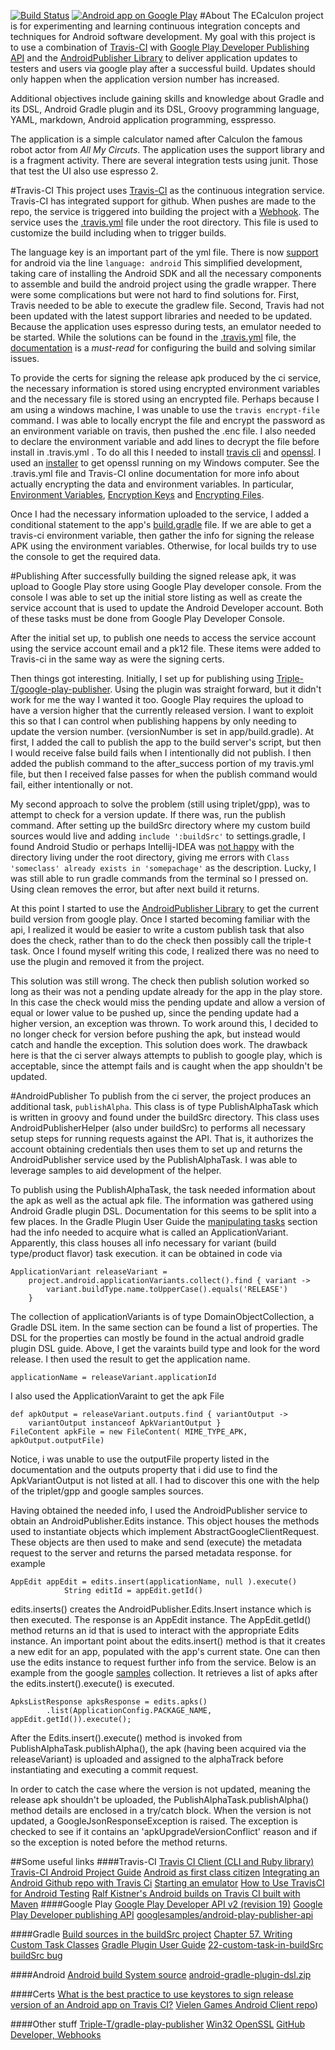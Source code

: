[![Build Status](https://travis-ci.org/iammck/ECalculon.svg?branch=master)](https://travis-ci.org/iammck/ECalculon)
[![Android app on Google Play](https://developer.android.com/images/brand/en_app_rgb_wo_60.png)](https://play.google.com/store/apps/details?id=com.mck.ecalculon)
#About
The ECalculon project is for experimenting and learning continuous integration concepts and techniques for Android software development. My goal with this project is to use a combination of [Travis-CI] with [Google Play Developer Publishing API] and the [AndroidPublisher Library] to deliver application updates to testers and users via google play after a successful build. Updates should only happen when the application version number has increased.

[Google Play Developer Publishing API]:https://developers.google.com/android-publisher/#publishing
[AndroidPublisher Library]:https://developers.google.com/resources/api-libraries/documentation/androidpublisher/v2/java/latest/
[Travis-CI]:https://travis-ci.org/

Additional objectives include gaining skills and knowledge about Gradle and its DSL, Android Gradle plugin and its DSL, Groovy programming language, YAML, markdown, Android application programming, esspresso.

The application is a simple calculator named after Calculon the famous robot actor from *All My Circuts*. The application uses the support library and is a fragment activity. There are several integration tests using junit. Those that test the UI also use espresso 2.

#Travis-CI
This project uses [Travis-CI] as the continuous integration service. Travis-CI has integrated support for github. When pushes are made to the repo, the service is triggered into building the project with a [Webhook]. The service uses the [.travis.yml] file under the root directory. This file is used to customize the build including when to trigger builds.

[Webhook]:https://developer.github.com/webhooks/
[.travis.yml]:https://github.com/iammck/ECalculon/blob/master/.travis.yml

The language key is an important part of the yml file. There is now [support] for android via the line `language: android` This simplified development, taking care of installing the Android SDK and all the necessary components to assemble and build the android project using the gradle wrapper. There were some complications but were not hard to find solutions for. First, Travis needed to be able to execute the gradlew file. Second, Travis had not been updated with the latest support libraries and needed to be updated. Because the application uses espresso during tests, an emulator needed to be started. While the solutions can be found in the [.travis.yml] file, the [documentation] is a *must-read* for configuring the build and solving similar issues.

[support]:http://docs.travis-ci.com/user/languages/android/
[documentation]:http://docs.travis-ci.com/user/build-configuration/

To provide the certs for signing the release apk produced by the ci service, the necessary information is stored using encrypted environment variables and the necessary file is stored using an encrypted file. Perhaps because I am using a windows machine, I was unable to use the `travis encrypt-file` command. I was able to locally encrypt the file and encrypt the password as an environment variable on travis, then pushed the .enc file. I also needed to declare the environment variable and add lines to decrypt the file before install in .travis.yml . To do all this I needed to install [travis cli] and [openssl]. I used an [installer] to get openssl running on my Windows computer. See the .travis.yml file and Travis-CI online documentation for more info about actually encrypting the data and environment variables. In particular, [Environment Variables], [Encryption Keys] and [Encrypting Files].

[travis cli]:https://github.com/travis-ci/travis.rb
[openssl]:https://www.openssl.org/
[installer]:http://slproweb.com/products/Win32OpenSSL.html

[Environment Variables]:http://docs.travis-ci.com/user/environment-variables/
[Encryption Keys]:http://docs.travis-ci.com/user/encryption-keys/
[Encrypting Files]:http://docs.travis-ci.com/user/encrypting-files/

Once I had the necessary information uploaded to the service, I added a conditional statement to the app's [build.gradle] file. If we are able to get a travis-ci environment variable, then gather the info for signing the release APK using the environment variables. Otherwise, for local builds try to use the console to get the required data.

[build.gradle]:https://github.com/iammck/ECalculon/blob/master/app/build.gradle

#Publishing
After successfully building the signed release apk, it was upload to Google Play store using Google Play developer console. From the console I was able to set up the initial store listing as well as create the service account that is used to update the Android Developer account. Both of these tasks must be done from Google Play Developer Console.

After the initial set up, to publish one needs to access the service account using the service account email and a pk12 file. These items were added to Travis-ci in the same way as were the signing certs.

Then things got interesting. Initially, I set up for publishing using [Triple-T/google-play-publisher]. Using the plugin was straight forward, but it didn't work for me the way I wanted it too. Google Play requires the upload to have a version higher that the currently released version. I want to exploit this so that I can control when publishing happens by only needing to update the version number. (versionNumber is set in app/build.gradle). At first, I added the call to publish the app to the build server's script, but then I would receive false build fails when I intentionally did not publish. I then added the publish command to the after_success portion of my travis.yml file, but then I received false passes for when the publish command would fail, either intentionally or not.

[Triple-T/google-play-publisher]:https://github.com/Triple-T/gradle-play-publisher

My second approach to solve the problem (still using triplet/gpp), was to attempt to check for a version update. If there was,  run the publish command. After setting up the buildSrc directory where my custom build sources would live and adding `include ':buildSrc'` to settings.gradle, I found Android Studio or perhaps Intellij-IDEA was [not happy] with the directory living under the root directory, giving me errors with `Class 'someclass' already exists in 'somepachage'` as the description. Lucky, I was still able to run gradle commands from the terminal so I pressed on. Using clean removes the error, but after next build it returns.

[not happy]:https://youtrack.jetbrains.com/issue/IDEA-129535

At this point I started to use the [AndroidPublisher Library] to get the current build version from google play. Once I started becoming familiar with the api, I realized it would be easier to write a custom publish task that also does the check, rather than to do the check then possibly call the triple-t task. Once I found myself writing this code, I realized there was no need to use the  plugin and removed it from the project.

This solution was still wrong. The check then publish solution worked so long as their was not a pending update already for the app in the play store. In this case the check would miss the pending update and allow a version of equal or lower value to be pushed up, since the pending update had a higher version, an exception was thrown.
To work around this, I decided to no longer check for version before pushing the apk, but instead would catch and handle the exception. This solution does work. The drawback here is that the ci server always attempts to publish to google play, which is acceptable, since the attempt fails and is caught when the app shouldn't be updated.

#AndroidPublisher
To publish from the ci server, the project produces an additional task, `publishAlpha`. This class is of type PublishAlphaTask which is written in groovy and found under the buildSrc directory. This class uses AndroidPublisherHelper (also under buildSrc) to performs all necessary setup steps for running requests against the API. That is, it authorizes the account obtaining credentials then uses them to set up and returns the AndroidPublisher service used by the PublishAlphaTask. I was able to leverage samples to aid development of the helper.

To publish using the PublishAlphaTask, the task needed information about the apk as well as the actual apk file. The information was gathered using Android Gradle plugin DSL. Documentation for this seems to be split into a few places. In the Gradle Plugin User Guide the [manipulating tasks](http://tools.android.com/tech-docs/new-build-system/user-guide#TOC-Manipulating-tasks) section had the info needed to acquire what is called an ApplicationVariant. Apparently, this class houses all info necessary for variant (build type/product flavor) task execution. it can be obtained in code via

    ApplicationVariant releaseVariant =
        project.android.applicationVariants.collect().find { variant ->
            variant.buildType.name.toUpperCase().equals('RELEASE')
        }
The collection of applicationVariants is of type DomainObjectCollection, a Gradle DSL item. In the same section can be found a list of properties. The DSL for the properties can mostly be found in the actual android gradle plugin DSL guide. Above, I get the varaints build type and look for the word release. I then used the result to get the application name.

    applicationName = releaseVariant.applicationId

I also used the ApplicationVaraint to get the apk File

    def apkOutput = releaseVariant.outputs.find { variantOutput ->
        variantOutput instanceof ApkVariantOutput }
    FileContent apkFile = new FileContent( MIME_TYPE_APK, apkOutput.outputFile)
Notice, i was unable to use the outputFile property listed in the documentation and the outputs property that i did use to find the ApkVariantOutput is not listed at all. I had to discover this one with the help of the triplet/gpp and google samples sources.

Having obtained the needed info, I used the AndroidPublisher service to obtain an AndroidPublisher.Edits instance. This object houses the methods used to instantiate objects which implement AbstractGoogleClientRequest. These objects are then used to make and send (execute) the metadata request to the server and returns the parsed metadata response. for example

    AppEdit appEdit = edits.insert(applicationName, null ).execute()
                String editId = appEdit.getId()
edits.inserts() creates the AndroidPublisher.Edits.Insert instance which is then executed. The response is an AppEdit instance. The AppEdit.getId() method returns an id that is used to interact with the appropriate Edits instance.  An important point about the edits.insert() method is that it creates a new edit for an app, populated with the app's current state. One can then use the edits instance to request further info from the service. Below is an example from the google [samples](https://github.com/googlesamples/android-play-publisher-api/blob/master/v2/java/src/com/google/play/developerapi/samples/ListApks.java) collection. It retrieves a list of apks after the edits.instert().execute() is executed.

    ApksListResponse apksResponse = edits.apks()
            .list(ApplicationConfig.PACKAGE_NAME, appEdit.getId()).execute();

After the Edits.insert().execute() method is invoked from PublishAlphaTask.publishAlpha(), the apk (having been acquired via the releaseVariant) is uploaded and assigned to the alphaTrack before instantiating and executing a commit request.

In order to catch the case where the version is not updated, meaning the release apk shouldn't be uploaded, the PublishAlphaTask.publishAlpha() method details are enclosed in a try/catch block. When the version is not updated, a GoogleJsonResponseException is raised. The exception is checked to see if it contains an 'apkUpgradeVersionConflict' reason and if so the exception is noted before the method returns.



##Some useful links
####Travis-CI
[Travis CI Client (CLI and Ruby library)](https://github.com/travis-ci/travis.rb)
[Travis-CI Android Project Guide](http://docs.travis-ci.com/user/languages/android/)
[Android as first class citizen](https://github.com/travis-ci/travis-ci/issues/1395)
[Integrating an Android Github repo with Travis Ci](http://gmariotti.blogspot.com/2014/04/integrating-android-github-repo-with.html)
[Starting an emulator](http://stackoverflow.com/questions/29622597/is-there-a-way-to-start-android-emulator-in-travis-ci-build)
[How to Use TravisCI for Android Testing](http://www.kevinrschultz.com/blog/2014/05/31/how-to-use-travisci-for-android-testing/)
[Ralf Kistner's Android builds on Travis CI built with Maven](http://rkistner.github.io/android/2013/02/05/android-builds-on-travis-ci/)
####Google Play
[Google Play Developer API v2 (revision 19)](https://developers.google.com/resources/api-libraries/documentation/androidpublisher/v2/java/latest/)
[Google Play Developer publishing API](https://developers.google.com/android-publisher/#publishing)
[googlesamples/android-play-publisher-api](https://github.com/googlesamples/android-play-publisher-api/blob/master/v2/java/src/com/google/play/developerapi/samples/ListApks.java)

####Gradle
[Build sources in the buildSrc project](https://docs.gradle.org/current/userguide/organizing_build_logic.html#sec:build_sources)
[Chapter 57. Writing Custom Task Classes](https://docs.gradle.org/current/userguide/custom_tasks.html)
[Gradle Plugin User Guide](http://tools.android.com/tech-docs/new-build-system/user-guide)
[22-custom-task-in-buildSrc](https://github.com/ysoftdevs/gradle-training/tree/master/22-custom-task-in-buildSrc)
[buildSrc bug](https://youtrack.jetbrains.com/issue/IDEA-129535)

####Android
[Android build System source](https://android.googlesource.com/platform/tools/base/+/d8d045469b91b3a1d4796cfb083cbb106ef67a13/build-system/gradle/src/main/groovy/com/android/build/gradle/api)
[android-gradle-plugin-dsl.zip](http://commondatastorage.googleapis.com/androiddevelopers/shareables/sdk-tools/android-gradle-plugin-dsl.zip)

####Certs
[What is the best practice to use keystores to sign release version of an Android app on Travis CI?](http://stackoverflow.com/questions/29919066/what-is-the-best-practice-to-use-keystores-to-sign-release-version-of-an-android)
[Vielen Games Android Client repo](https://github.com/mg6maciej/VielenGamesAndroidClient))

####Other stuff
[Triple-T/gradle-play-publisher](https://github.com/Triple-T/gradle-play-publisher)
[Win32 OpenSSL](http://slproweb.com/products/Win32OpenSSL.html)
[GitHub Developer, Webhooks](https://developer.github.com/webhooks/)






